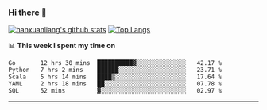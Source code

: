 ### Hi there 👋

<!--
**hanxuanliang/hanxuanliang** is a ✨ _special_ ✨ repository because its `README.md` (this file) appears on your GitHub profile.

Here are some ideas to get you started:

- 🔭 I’m currently working on ...
- 🌱 I’m currently learning ...
- 👯 I’m looking to collaborate on ...
- 🤔 I’m looking for help with ...
- 💬 Ask me about ...
- 📫 How to reach me: ...
- 😄 Pronouns: ...
- ⚡ Fun fact: ...
-->
[![hanxuanliang's github stats](https://github-readme-stats.vercel.app/api?username=hanxuanliang&count_private=true&show_icons=true)](https://github.com/anuraghazra/github-readme-stats)
[![Top Langs](https://github-readme-stats.vercel.app/api/top-langs/?username=hanxuanliang&layout=compact)](https://github.com/anuraghazra/github-readme-stats)

📊 **This week I spent my time on**
<!--START_SECTION:waka-->
```text
Go       12 hrs 30 mins  ██████████▓░░░░░░░░░░░░░░   42.17 % 
Python   7 hrs 2 mins    ██████░░░░░░░░░░░░░░░░░░░   23.71 % 
Scala    5 hrs 14 mins   ████▒░░░░░░░░░░░░░░░░░░░░   17.64 % 
YAML     2 hrs 18 mins   ██░░░░░░░░░░░░░░░░░░░░░░░   07.78 % 
SQL      52 mins         ▓░░░░░░░░░░░░░░░░░░░░░░░░   02.97 % 
```
<!--END_SECTION:waka-->

***
